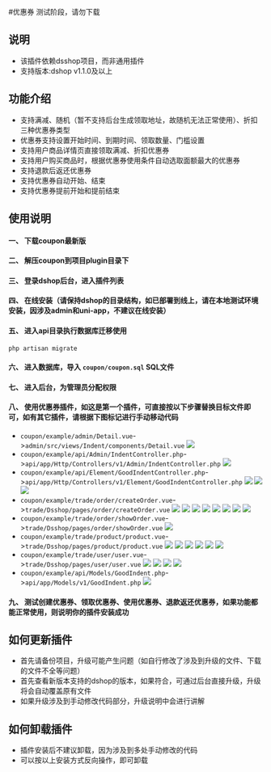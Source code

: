 #优惠券
测试阶段，请勿下载
## 说明
- 该插件依赖dsshop项目，而非通用插件
- 支持版本:dshop v1.1.0及以上

## 功能介绍
- 支持满减、随机（暂不支持后台生成领取地址，故随机无法正常使用）、折扣三种优惠券类型
- 优惠券支持设置开始时间、到期时间、领取数量、门槛设置
- 支持用户商品详情页直接领取满减、折扣优惠券
- 支持用户购买商品时，根据优惠券使用条件自动选取面额最大的优惠券
- 支持退款后返还优惠券
- 支持优惠券自动开始、结束
- 支持优惠券提前开始和提前结束

## 使用说明
#### 一、 下载coupon最新版
#### 二、 解压coupon到项目plugin目录下
#### 三、 登录dshop后台，进入插件列表
#### 四、 在线安装（请保持dshop的目录结构，如已部署到线上，请在本地测试环境安装，因涉及admin和uni-app，不建议在线安装）
#### 五、 进入api目录执行数据库迁移使用

```
php artisan migrate
```
#### 六、 进入数据库，导入 `coupon/coupon.sql` SQL文件
#### 七、 进入后台，为管理员分配权限
#### 八、 使用优惠券插件，如这是第一个插件，可直接按以下步骤替换目标文件即可，如有其它插件，请根据下图标记进行手动移动代码
- `coupon/example/admin/Detail.vue`->`admin/src/views/Indent/components/Detail.vue`
![](/image/23.png)
- `coupon/example/api/Admin/IndentController.php`->`api/app/Http/Controllers/v1/Admin/IndentController.php`
![](/image/19.png)
- `coupon/example/api/Element/GoodIndentController.php`->`api/app/Http/Controllers/v1/Element/GoodIndentController.php`
![](/image/20.png)
![](/image/21.png)
![](/image/22.png)
- `coupon/example/trade/order/createOrder.vue`->`trade/Dsshop/pages/order/createOrder.vue`
![](/image/11.png)
![](/image/12.png)
![](/image/13.png)
![](/image/14.png)
![](/image/15.png)
![](/image/16.png)
![](/image/17.png)
![](/image/18.png)
- `coupon/example/trade/order/showOrder.vue`->`trade/Dsshop/pages/order/showOrder.vue`
![](/image/25.png)
- `coupon/example/trade/product/product.vue`->`trade/Dsshop/pages/product/product.vue`
![](/image/5.png)
![](/image/6.png)
![](/image/7.png)
![](/image/8.png)
![](/image/9.png)
![](/image/10.png)
- `coupon/example/trade/user/user.vue`->`trade/Dsshop/pages/user/user.vue`
![](/image/1.png)
![](/image/2.png)
![](/image/3.png)
![](/image/4.png)
- `coupon/example/api/Models/GoodIndent.php`->`api/app/Models/v1/GoodIndent.php`
![](/image/24.png)
#### 九、 测试创建优惠券、领取优惠券、使用优惠券、退款返还优惠券，如果功能都能正常使用，则说明你的插件安装成功
## 如何更新插件
- 首先请备份项目，升级可能产生问题（如自行修改了涉及到升级的文件、下载的文件不全等问题）
- 首先查看新版本支持的dshop的版本，如果符合，可通过后台直接升级，升级将会自动覆盖原有文件
- 如果升级涉及到手动修改代码部分，升级说明中会进行讲解
## 如何卸载插件
- 插件安装后不建议卸载，因为涉及到多处手动修改的代码
- 可以按以上安装方式反向操作，即可卸载